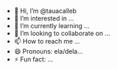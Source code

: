 - 👋 Hi, I’m @tauacalleb
- 👀 I’m interested in ...
- 🌱 I’m currently learning ...
- 💞️ I’m looking to collaborate on ...
- 📫 How to reach me ...
- 😄 Pronouns: ela/dela...
- ⚡ Fun fact: ...

<!---
tauacalleb/tauacalleb is a ✨ special ✨ repository because its `README.md` (this file) appears on your GitHub profile.
You can click the Preview link to take a look at your changes.
--->
